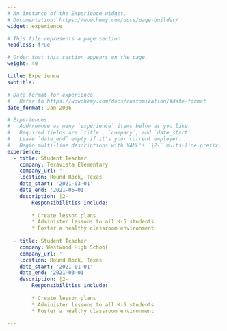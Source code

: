```yaml
---
# An instance of the Experience widget.
# Documentation: https://wowchemy.com/docs/page-builder/
widget: experience

# This file represents a page section.
headless: true

# Order that this section appears on the page.
weight: 40

title: Experience
subtitle:

# Date format for experience
#   Refer to https://wowchemy.com/docs/customization/#date-format
date_format: Jan 2006

# Experiences.
#   Add/remove as many `experience` items below as you like.
#   Required fields are `title`, `company`, and `date_start`.
#   Leave `date_end` empty if it's your current employer.
#   Begin multi-line descriptions with YAML's `|2-` multi-line prefix.
experience:
  - title: Student Teacher 
    company: Teravista Elementary
    company_url: ''
    location: Round Rock, Texas 
    date_start: '2021-03-01'
    date_end: '2021-05-01'
    description: |2-
        Responsibilities include:
        
        * Create lesson plans 
        * Administer lessons to all K-5 students
        * Foster a healthy classroom environment
        
  - title: Student Teacher
    company: Westwood High School 
    company_url: ''
    location: Round Rock, Texas
    date_start: '2021-01-01'
    date_end: '2021-03-01'
    description: |2-
        Responsibilities include:
        
        * Create lesson plans 
        * Administer lessons to all K-5 students
        * Foster a healthy classroom environment

---
```

